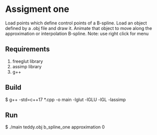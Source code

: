 # Assigment one

Load points which define control points of a B-spline. Load an object defined by a .obj file and draw it. 
Animate that object to move along the approximation or interpolation B-spline.
Note: use right click for menu

## Requirements
  1. freeglut library
  2. assimp library
  3. g++
  
## Build
  $ g++ -std=c++17 *.cpp -o main -lglut -lGLU -lGL -lassimp

## Run
  $ ./main teddy.obj b_spline_one approximation 0
